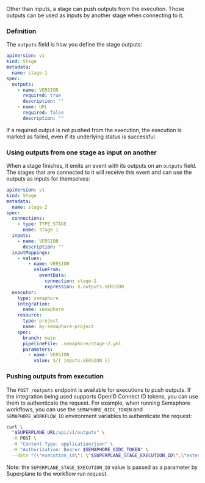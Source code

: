 Other than inputs, a stage can push outputs from the execution. Those outputs can be used as inputs by another stage when connecting to it.

### Definition

The `outputs` field is how you define the stage outputs:

```yaml
apiVersion: v1
kind: Stage
metadata:
  name: stage-1
spec:
  outputs:
    - name: VERSION
      required: true
      description: ""
    - name: URL
      required: false
      description: ""
```

If a required output is not pushed from the execution, the execution is marked as failed, even if its underlying status is successful.

### Using outputs from one stage as input on another

When a stage finishes, it emits an event with its outputs on an `outputs` field. The stages that are connected to it will receive this event and can use the outputs as inputs for themselves:

```yaml
apiVersion: v1
kind: Stage
metadata:
  name: stage-2
spec:
  connections:
    - type: TYPE_STAGE
      name: stage-1
  inputs:
    - name: VERSION
      description: ""
  inputMappings:
    - values:
        - name: VERSION
          valueFrom:
            eventData:
              connection: stage-1
              expression: $.outputs.VERSION
  executor:
    type: semaphore
    integration:
      name: semaphore
    resource:
      type: project
      name: my-semaphore-project
    spec:
      branch: main
      pipelineFile: .semaphore/stage-2.yml
      parameters:
        - name: VERSION
          value: ${{ inputs.VERSION }}
```

### Pushing outputs from execution

The `POST /outputs` endpoint is available for executions to push outputs. If the integration being used supports OpenID Connect ID tokens, you can use them to authenticate the request. For example, when running Semaphore workflows, you can use the `SEMAPHORE_OIDC_TOKEN` and `SEMAPHORE_WORKFLOW_ID` environment variables to authenticate the request:

```bash
curl \
  "$SUPERPLANE_URL/api/v1/outputs" \
  -X POST \
  -H "Content-Type: application/json" \
  -H "Authorization: Bearer $SEMAPHORE_OIDC_TOKEN" \
  --data "{\"execution_id\": \"$SUPERPLANE_STAGE_EXECUTION_ID\",\"external_id\": \"$SEMAPHORE_WORKFLOW_ID\",\"outputs": {\"output_1\":\"hello\",\"output_2\":\"world\"}}"
```

Note: the `SUPERPLANE_STAGE_EXECUTION_ID` value is passed as a parameter by Superplane to the workflow run request.
